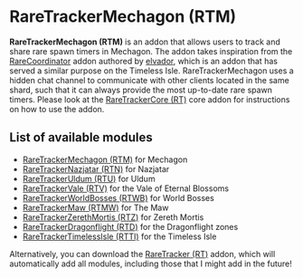 # RareTrackerMechagon (RTM)
**RareTrackerMechagon (RTM)** is an addon that allows users to track and share rare spawn timers in Mechagon. The addon takes inspiration from the [RareCoordinator](https://www.curseforge.com/wow/addons/rarecoordinator) addon authored by [elvador](https://www.curseforge.com/members/elvador/followers), which is an addon that has served a similar purpose on the Timeless Isle. RareTrackerMechagon uses a hidden chat channel to communicate with other clients located in the same shard, such that it can always provide the most up-to-date rare spawn timers. Please look at the [RareTrackerCore (RT)](https://www.curseforge.com/wow/addons/raretrackercore-rt) core addon for instructions on how to use the addon.

## List of available modules
- [RareTrackerMechagon (RTM)](https://www.curseforge.com/wow/addons/raretrackermechagon-rtm) for Mechagon
- [RareTrackerNazjatar (RTN)](https://www.curseforge.com/wow/addons/raretrackernazjatar-rtn) for Nazjatar
- [RareTrackerUldum (RTU)](https://www.curseforge.com/wow/addons/raretrackeruldum-rtu) for Uldum
- [RareTrackerVale (RTV)](https://www.curseforge.com/wow/addons/raretrackervale-rtv) for the Vale of Eternal Blossoms
- [RareTrackerWorldBosses (RTWB)](https://www.curseforge.com/wow/addons/raretrackerworldbosses-rtwb) for World Bosses
- [RareTrackerMaw (RTMW)](https://www.curseforge.com/wow/addons/raretrackermaw-rtmw) for The Maw
- [RareTrackerZerethMortis (RTZ)](https://www.curseforge.com/wow/addons/raretrackermaw-rtmw) for Zereth Mortis
- [RareTrackerDragonflight (RTD)](https://www.curseforge.com/wow/addons/raretrackerdragonflight-rtd) for the Dragonflight zones
- [RareTrackerTimelessIsle (RTTI)](https://www.curseforge.com/wow/addons/raretrackertimelessisle-rtti) for the Timeless Isle

Alternatively, you can download the [RareTracker (RT)](https://www.curseforge.com/wow/addons/raretracker-rt) addon, which will automatically add all modules, including those that I might add in the future!
